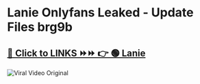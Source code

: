 
 # Lanie Onlyfans Leaked - Update Files brg9b

## <h2><a href="https://clipsfans.com/Lanie&ref=git">🔗 Click to LINKS ⏩⏩ 👉 🟢 Lanie </a></h2>

<a href="https://clipsfans.com/Lanie&ref=git" rel="nofollow" data-target="animated-image.originalLink"><img src="https://i.ibb.co.com/xMMVF88/686577567.gif" alt="Viral Video Original" style="max-width: 100%; display: inline-block;" data-target="animated-image.originalImage"></a>


